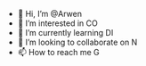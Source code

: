 - 👋 Hi, I’m @Arwen
- 👀 I’m interested in CO
- 🌱 I’m currently learning DI
- 💞️ I’m looking to collaborate on N
- 📫 How to reach me G

<!---
Fayvv/Fayvv is a ✨ special ✨ repository because its `README.md` (this file) appears on your GitHub profile.
You can click the Preview link to take a look at your changes.
--->

